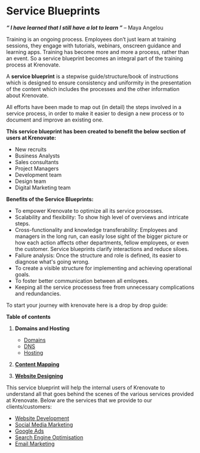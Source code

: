 # **Service Blueprints**

**_“ I have learned that I still have a lot to learn ”_** – Maya Angelou


Training is an ongoing process. Employees don’t just learn at training sessions, they engage with tutorials, webinars, onscreen guidance and learning apps. Training has become more and more a process, rather than an event. So a service blueprint becomes an integral part of the training process at Krenovate.

A **service blueprint** is a stepwise guide/structure/book of instructions which is designed to ensure consistency and uniformity in the presentation of the content which includes the processes and the other information about Krenovate. 

All efforts have been made to map out (in detail) the steps involved in a service process, in order to make it easier to design a new process or to document and improve an existing one.

**This service blueprint has been created to benefit the below section of users at Krenovate:**

-   New recruits
-   Business Analysts
-   Sales consultants
-   Project Managers
-   Development team
-   Design team
-   Digital Marketing team

**Benefits of the Service Blueprints:**

-   To empower Krenovate to optimize all its service processes.
-   Scalability and flexibility: To show high level of overviews and intricate steps.
-   Cross-functionality and knowledge transferability: Employees and managers in the long run, can easily lose sight of the bigger picture or how each action affects other departments, fellow employees, or even the customer. Service blueprints clarify interactions and reduce siloes.
-   Failure analysis: Once the structure and role is defined, its easier to diagnose what's going wrong. 
-   To create a visible structure for implementing and achieving operational goals.
-   To foster better communication between all emloyees.
-   Keeping all the service processess free from unnecessary complications and redundancies.


To start your journey with krenovate here is a drop by drop guide:

**Table of contents**

1.  **Domains and Hosting**

    * [Domains](Domains-and-hosting/Domains.md)
    * [DNS](Domains-and-hosting/DNS.md)
    * [Hosting](Domains-and-hosting/Hosting.md)

2.  [**Content Mapping**](Content-Mapping/Introduction.md)
3.  [**Website Designing**](Website-Designing/Introduction.md)


This service blueprint will help the internal users of Krenovate to understand all that goes behind the scenes of the various services provided at Krenovate. Below are the services that we provide to our clients/customers:

-	[Website Development](https://agency.krenovate.com/wordpress-website-development/)
-	[Social Media Marketing](https://agency.krenovate.com/social-media-marketing/)
-	[Google Ads](https://agency.krenovate.com/google-ads/)
-	[Search Engine Optimisation](https://agency.krenovate.com/seo-services-company/)
-	[Email Marketing](https://agency.krenovate.com/email-marketing/)


